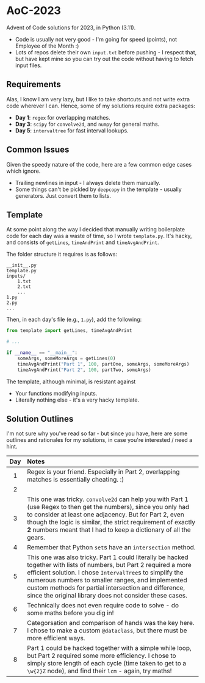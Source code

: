 # AoC-2023

Advent of Code solutions for 2023, in Python (3.11).

- Code is usually not very good - I'm going for speed (points), not Employee of the Month :)
- Lots of repos delete their own `input.txt` before pushing - I respect that, but have kept mine so you can try out the code without having to fetch input files.

## Requirements

Alas, I know I am very lazy, but I like to take shortcuts and not write extra code wherever I can. Hence, some of my solutions require extra packages:

- **Day 1**: `regex` for overlapping matches.
- **Day 3**: `scipy` for `convolve2d`, and `numpy` for general maths.
- **Day 5**: `intervaltree` for fast interval lookups.

## Common Issues

Given the speedy nature of the code, here are a few common edge cases which ignore. 

- Trailing newlines in input - I always delete them manually.
- Some things can't be pickled by `deepcopy` in the template - usually generators. Just convert them to lists.

## Template

At some point along the way I decided that manually writing boilerplate code for each day was a waste of time, so I wrote `template.py`. It's hacky, and consists of `getLines`, `timeAndPrint` and `timeAvgAndPrint`. 

The folder structure it requires is as follows:
```
__init__.py
template.py
inputs/
	1.txt
	2.txt
	...
1.py
2.py
...
```

Then, in each day's file (e.g., `1.py`), add the following:
```Python
from template import getLines, timeAvgAndPrint

# ...

if __name__ == "__main__":
    someArgs, someMoreArgs = getLines(0)
    timeAvgAndPrint("Part 1", 100, partOne, someArgs, someMoreArgs)
    timeAvgAndPrint("Part 2", 100, partTwo, someArgs)
```

The template, although minimal, is resistant against
- Your functions modifying inputs.
- Literally nothing else - it's a very hacky template.

## Solution Outlines

I'm not sure why you've read so far - but since you have, here are some outlines and rationales for my solutions, in case you're interested / need a hint.

| Day | Notes |
| :-: | :---- |
| 1   | Regex is your friend. Especially in Part 2, overlapping matches is essentially cheating. :) |
| 2   |       |
| 3   | This one was tricky. `convolve2d` can help you with Part 1 (use Regex to then get the numbers), since you only had to consider at least one adjacency. But for Part 2, even though the logic is similar, the strict requirement of exactly **2** numbers meant that I had to keep a dictionary of all the gears. |
| 4   | Remember that Python `set`s have an `intersection` method.
| 5   | This one was also tricky. Part 1 could literally be hacked together with lists of numbers, but Part 2 required a more efficient solution. I chose `IntervalTree`s to simplify the numerous numbers to smaller ranges, and implemented custom methods for partial intersection and difference, since the original library does not consider these cases. |
| 6   | Technically does not even require code to solve - do some maths before you dig in! |
| 7   | Categorsation and comparison of hands was the key here. I chose to make a custom `@dataclass`, but there must be more efficient ways. |
| 8   | Part 1 could be hacked together with a simple while loop, but Part 2 required some more efficiency. I chose to simply store length of each cycle (time taken to get to a `\w{2}Z` node), and find their `lcm` - again, try maths! |